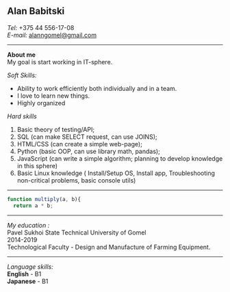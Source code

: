 ## Alan Babitski
*Tel:* +375 44 556-17-08  
*E-mail:* alanngomel@gmail.com

---
**About me**  
My goal is start working in IT-sphere.  

*Soft Skills:*
* Ability to work efficiently both individually and in a team.
* I love to learn new things.
* Highly organized 

*Hard skills*
1. Basic theory of testing/API;
2. SQL (can make SELECT request,  can use JOINS);
3. HTML/CSS (can create a simple web-page);
4. Python (basic OOP, can use library math, pandas);
5. JavaScript (can write a simple algorithm; planning to develop knowledge in this sphere)
6. Basic Linux knowledge ( Install/Setup OS,  Install app,  Troubleshooting non-critical problems, basic console utils)

---
```javascript
function multiply(a, b){
  return a * b;
```

---
*My education :*  
Pavel Sukhoi State Technical University of Gomel  
2014-2019  
Technological Faculty - Design and Manufacture of Farming Equipment.

---
*Language skills:*  
**English** - B1  
**Japanese** - B1
